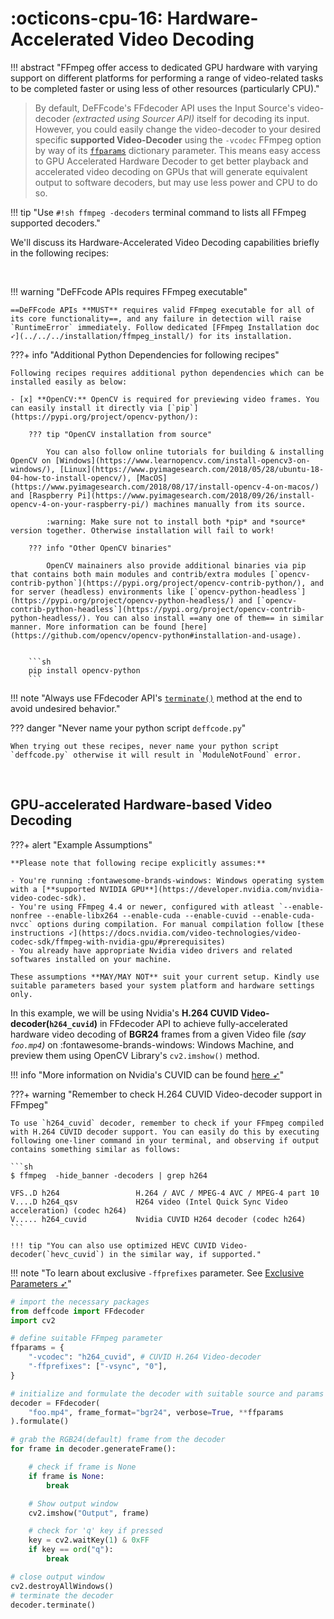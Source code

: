<!--
======================================================================
DeFFcode library source-code is deployed under the Apache 2.0 License:

Copyright (c) 2021 Abhishek Thakur(@abhiTronix) <abhi.una12@gmail.com>

Licensed under the Apache License, Version 2.0 (the "License");
you may not use this file except in compliance with the License.
You may obtain a copy of the License at

   http://www.apache.org/licenses/LICENSE-2.0

Unless required by applicable law or agreed to in writing, software
distributed under the License is distributed on an "AS IS" BASIS,
WITHOUT WARRANTIES OR CONDITIONS OF ANY KIND, either express or implied.
See the License for the specific language governing permissions and
limitations under the License.
======================================================================
-->

# :octicons-cpu-16: Hardware-Accelerated Video Decoding

!!! abstract "FFmpeg offer access to dedicated GPU hardware with varying support on different platforms for performing a range of video-related tasks to be completed faster or using less of other resources (particularly CPU)."

> By default, DeFFcode's FFdecoder API uses the Input Source's video-decoder _(extracted using Sourcer API)_ itself for decoding its input. However, you could easily change the video-decoder to your desired specific **supported Video-Decoder** using the `-vcodec` FFmpeg option by way of its [`ffparams`](../../reference/ffdecoder/params/#ffparams) dictionary parameter. This means easy access to GPU Accelerated Hardware Decoder to get better playback and accelerated video decoding on GPUs that will generate equivalent output to software decoders, but may use less power and CPU to do so.

!!! tip "Use `#!sh ffmpeg -decoders` terminal command to lists all FFmpeg supported decoders."

We'll discuss its Hardware-Accelerated Video Decoding capabilities briefly in the following recipes:

&thinsp;

!!! warning "DeFFcode APIs requires FFmpeg executable"

    ==DeFFcode APIs **MUST** requires valid FFmpeg executable for all of its core functionality==, and any failure in detection will raise `RuntimeError` immediately. Follow dedicated [FFmpeg Installation doc ➶](../../../installation/ffmpeg_install/) for its installation.

???+ info "Additional Python Dependencies for following recipes"

    Following recipes requires additional python dependencies which can be installed easily as below:

    - [x] **OpenCV:** OpenCV is required for previewing video frames. You can easily install it directly via [`pip`](https://pypi.org/project/opencv-python/):

        ??? tip "OpenCV installation from source"

            You can also follow online tutorials for building & installing OpenCV on [Windows](https://www.learnopencv.com/install-opencv3-on-windows/), [Linux](https://www.pyimagesearch.com/2018/05/28/ubuntu-18-04-how-to-install-opencv/), [MacOS](https://www.pyimagesearch.com/2018/08/17/install-opencv-4-on-macos/) and [Raspberry Pi](https://www.pyimagesearch.com/2018/09/26/install-opencv-4-on-your-raspberry-pi/) machines manually from its source. 

            :warning: Make sure not to install both *pip* and *source* version together. Otherwise installation will fail to work!

        ??? info "Other OpenCV binaries"

            OpenCV mainainers also provide additional binaries via pip that contains both main modules and contrib/extra modules [`opencv-contrib-python`](https://pypi.org/project/opencv-contrib-python/), and for server (headless) environments like [`opencv-python-headless`](https://pypi.org/project/opencv-python-headless/) and [`opencv-contrib-python-headless`](https://pypi.org/project/opencv-contrib-python-headless/). You can also install ==any one of them== in similar manner. More information can be found [here](https://github.com/opencv/opencv-python#installation-and-usage).


        ```sh
        pip install opencv-python       
        ```


!!! note "Always use FFdecoder API's [`terminate()`](../../reference/ffdecoder/#deffcode.ffdecoder.FFdecoder.terminate) method at the end to avoid undesired behavior."

??? danger "Never name your python script `deffcode.py`"

    When trying out these recipes, never name your python script `deffcode.py` otherwise it will result in `ModuleNotFound` error.

&thinsp;

## GPU-accelerated Hardware-based Video Decoding

???+ alert "Example Assumptions"

    **Please note that following recipe explicitly assumes:**

    - You're running :fontawesome-brands-windows: Windows operating system with a [**supported NVIDIA GPU**](https://developer.nvidia.com/nvidia-video-codec-sdk).
    - You're using FFmpeg 4.4 or newer, configured with atleast `--enable-nonfree --enable-libx264 --enable-cuda --enable-cuvid --enable-cuda-nvcc` options during compilation. For manual compilation follow [these instructions ➶](https://docs.nvidia.com/video-technologies/video-codec-sdk/ffmpeg-with-nvidia-gpu/#prerequisites)
    - You already have appropriate Nvidia video drivers and related softwares installed on your machine.

    These assumptions **MAY/MAY NOT** suit your current setup. Kindly use suitable parameters based your system platform and hardware settings only.


In this example, we will be using Nvidia's **H.264 CUVID Video-decoder(`h264_cuvid`)** in FFdecoder API to achieve fully-accelerated hardware video decoding of **BGR24** frames from a given Video file _(say `foo.mp4`)_ on :fontawesome-brands-windows: Windows Machine, and preview them using OpenCV Library's `cv2.imshow()` method.

!!! info "More information on Nvidia's CUVID can be found [here ➶](https://developer.nvidia.com/blog/nvidia-ffmpeg-transcoding-guide/)"

???+ warning "Remember to check H.264 CUVID Video-decoder support in FFmpeg"

    To use `h264_cuvid` decoder, remember to check if your FFmpeg compiled with H.264 CUVID decoder support. You can easily do this by executing following one-liner command in your terminal, and observing if output contains something similar as follows:

    ```sh
    $ ffmpeg  -hide_banner -decoders | grep h264 

    VFS..D h264                 H.264 / AVC / MPEG-4 AVC / MPEG-4 part 10
    V....D h264_qsv             H264 video (Intel Quick Sync Video acceleration) (codec h264)
    V..... h264_cuvid           Nvidia CUVID H264 decoder (codec h264)
    ```

    !!! tip "You can also use optimized HEVC CUVID Video-decoder(`hevc_cuvid`) in the similar way, if supported."


!!! note "To learn about exclusive `-ffprefixes` parameter. See [Exclusive Parameters ➶](../../reference/ffdecoder/params/#b-exclusive-parameters)"

```python
# import the necessary packages
from deffcode import FFdecoder
import cv2

# define suitable FFmpeg parameter
ffparams = {
    "-vcodec": "h264_cuvid", # CUVID H.264 Video-decoder
    "-ffprefixes": ["-vsync", "0"],
}

# initialize and formulate the decoder with suitable source and params
decoder = FFdecoder(
    "foo.mp4", frame_format="bgr24", verbose=True, **ffparams
).formulate()

# grab the RGB24(default) frame from the decoder
for frame in decoder.generateFrame():

    # check if frame is None
    if frame is None:
        break

    # Show output window
    cv2.imshow("Output", frame)

    # check for 'q' key if pressed
    key = cv2.waitKey(1) & 0xFF
    if key == ord("q"):
        break

# close output window
cv2.destroyAllWindows()
# terminate the decoder
decoder.terminate()
```

&nbsp;